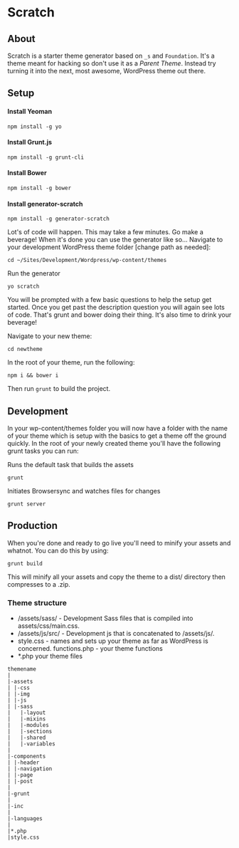 # Scratch

## About

Scratch is a starter theme generator based on <code>_s</code> and <code>Foundation</code>. It's a theme meant for hacking so don't use it as a <em>Parent Theme</em>. Instead try turning it into the next, most awesome, WordPress theme out there.

## Setup

#### Install Yeoman

    npm install -g yo
    
#### Install Grunt.js

    npm install -g grunt-cli

#### Install Bower

    npm install -g bower

#### Install generator-scratch

    npm install -g generator-scratch

Lot's of code will happen. This may take a few minutes. Go make a beverage! When it's done you can use the generator like so... Navigate to your development WordPress theme folder [change path as needed]:

    cd ~/Sites/Development/Wordpress/wp-content/themes

Run the generator

    yo scratch

You will be prompted with a few basic questions to help the setup get started. Once you get past the description question you will again see lots of code. That's grunt and bower doing their thing. It's also time to drink your beverage!

Navigate to your new theme:

    cd newtheme
    
In the root of your theme, run the following:

`npm i && bower i`

Then run `grunt` to build the project.


## Development

In your wp-content/themes folder you will now have a folder with the name of your theme which is setup with the basics to get a theme off the ground quickly. In the root of your newly created theme you'll have the following grunt tasks you can run:
    
Runs the default task that builds the assets
    
    grunt

Initiates Browsersync and watches files for changes
    
    grunt server

## Production

When you're done and ready to go live you'll need to minify your assets and whatnot. You can do this by using:

    grunt build
    
This will minify all your assets and copy the theme to a dist/ directory then compresses to a .zip.

### Theme structure

- /assets/sass/ - Development Sass files that is compiled into assets/css/main.css.
- /assets/js/src/ - Development js that is concatenated to /assets/js/.
- style.css - names and sets up your theme as far as WordPress is concerned.
functions.php - your theme functions
- *.php your theme files

```
themename
|
|-assets
| |-css
| |-img
| |-js
| |-sass
|   |-layout
|   |-mixins
|   |-modules
|   |-sections
|   |-shared
|   |-variables
|
|-components
| |-header
| |-navigation
| |-page
| |-post
|
|-grunt
|
|-inc
|
|-languages
|
|*.php
|style.css
```

